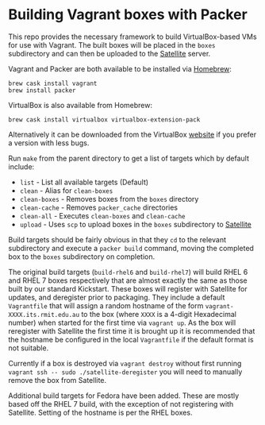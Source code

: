 # Building Vagrant boxes with Packer

This repo provides the necessary framework to build VirtualBox-based VMs for use with Vagrant. The built boxes will be placed in the `boxes` subdirectory and can then be uploaded to the [Satellite](http://satellite.its.rmit.edu.au/boxes/) server.

Vagrant and Packer are both available to be installed via [Homebrew](http://brew.sh):

```
brew cask install vagrant
brew install packer
```

VirtualBox is also available from Homebrew:

```
brew cask install virtualbox virtualbox-extension-pack
```

Alternatively it can be downloaded from the VirtualBox [website](http://www.virtualbox.org/wiki/Download_Old_Builds) if you prefer a version with less bugs.

Run `make` from the parent directory to get a list of targets which by default include:

* `list` - List all available targets (Default)
* `clean` - Alias for `clean-boxes`
* `clean-boxes` - Removes boxes from the `boxes` directory
* `clean-cache` - Removes `packer_cache` directories
* `clean-all` - Executes `clean-boxes` and `clean-cache`
* `upload` - Uses `scp` to upload boxes in the `boxes` subdirectory to [Satellite](http://satellite.its.rmit.edu.au/boxes/)

Build targets should be fairly obvious in that they `cd` to the relevant subdirectory and execute a `packer build` command, moving the completed box to the `boxes` subdirectory on completion.

The original build targets (`build-rhel6` and `build-rhel7`) will build RHEL 6 and RHEL 7 boxes respectively that are almost exactly the same as those built by our standard Kickstart.  These boxes will register with Satellite for updates, and deregister prior to packaging.  They include a default `Vagrantfile` that will assign a random hostname of the form `vagrant-XXXX.its.rmit.edu.au` to the box (where `XXXX` is a 4-digit Hexadecimal number) when started for the first time via `vagrant up`. As the box will reregister with Satellite the first time it is brought up it is recommended that the hostname be configured in the local `Vagrantfile` if the default format is not suitable.

Currently if a box is destroyed via `vagrant destroy` without first running `vagrant ssh -- sudo ./satellite-deregister` you will need to manually remove the box from Satellite.

Additional build targets for Fedora have been added.  These are mostly based off the RHEL 7 build, with the exception of not registering with Satellite.  Setting of the hostname is per the RHEL boxes.
